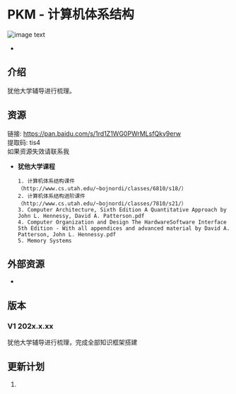 # PKM - 计算机体系结构  

![image text](/Users/kimshan/Public/learn/PKM/KnowledgeMap/计算机科学/计算机体系结构/resources/计算机体系结构.png)

* 

## 介绍

犹他大学辅导进行梳理。

## 资源

链接: https://pan.baidu.com/s/1rd1Z1WG0PWrMLsfQky9erw   
提取码: tis4  
如果资源失效请联系我

* __犹他大学课程__

  ```
  1. 计算机体系结构课件（http://www.cs.utah.edu/~bojnordi/classes/6810/s18/）
  2. 计算机体系结构进阶课件（http://www.cs.utah.edu/~bojnordi/classes/7810/s21/）
  3. Computer Architecture, Sixth Edition A Quantitative Approach by John L. Hennessy, David A. Patterson.pdf
  4. Computer Organization and Design The HardwareSoftware Interface 5th Edition - With all appendices and advanced material by David A. Patterson, John L. Hennessy.pdf
  5. Memory Systems
  ```

## 外部资源

* 



## 版本

### V1 202x.x.xx

犹他大学辅导进行梳理，完成全部知识框架搭建  

## 更新计划

1. 